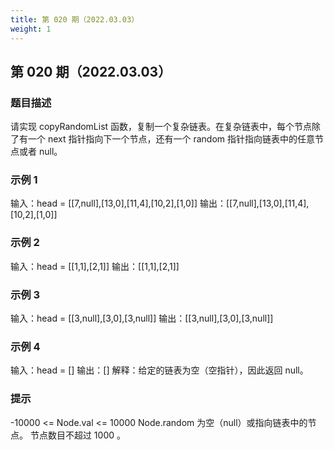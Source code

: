 ```yaml
---
title: 第 020 期（2022.03.03）
weight: 1
---
```


## 第 020 期（2022.03.03）

### 题目描述

请实现 copyRandomList 函数，复制一个复杂链表。在复杂链表中，每个节点除了有一个 next 指针指向下一个节点，还有一个 random 指针指向链表中的任意节点或者 null。

### 示例 1

输入：head = [[7,null],[13,0],[11,4],[10,2],[1,0]]
输出：[[7,null],[13,0],[11,4],[10,2],[1,0]]

### 示例 2

输入：head = [[1,1],[2,1]]
输出：[[1,1],[2,1]]

### 示例 3

输入：head = [[3,null],[3,0],[3,null]]
输出：[[3,null],[3,0],[3,null]]

### 示例 4

输入：head = []
输出：[]
解释：给定的链表为空（空指针），因此返回 null。

### 提示

-10000 <= Node.val <= 10000
Node.random 为空（null）或指向链表中的节点。
节点数目不超过 1000 。
